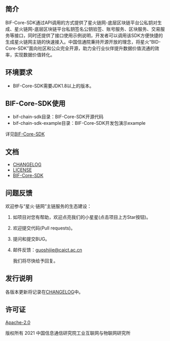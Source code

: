 ## 简介

BIF-Core-SDK通过API调用的方式提供了星火链网-底层区块链平台公私钥对生成、星火链网-底层区块链平台私钥签名公钥验签、账号服务、区块服务、交易服务等接口，同时还提供了接口使用示例说明，开发者可以调用该SDK方便快捷的生成星火链网主链的快速接入。中国信通院秉持开源开放的理念，将星火“BID-Core-SDK”面向社区和公众完全开源，助力全行业伙伴提升数据价值流通的效率，实现数据价值转化。

## 环境要求 
- BIF-Core-SDK需要JDK1.8以上的版本。

## BIF-Core-SDK使用  
- bif-chain-sdk目录：BIF-Core-SDK开源代码  
- bif-chain-sdk-example目录：BIF-Core-SDK开发包演示example 

详见[BIF-Core-SDK](./docs/BIF-Core-SDK.md)

## 文档

- [CHANGELOG](./CHANGELOG.md)
- [LICENSE](./LICENSE)
- [BIF-Core-SDK](./docs/BIF-Core-SDK.md)

## 问题反馈

欢迎参与“星火·链网”主链服务的生态建设：

1. 如项目对您有帮助，欢迎点亮我们的小星星(点击项目上方Star按钮)。

2. 欢迎提交代码(Pull requests)。

3. 提问和提交BUG。

4. 邮件反馈：guoshijie@caict.ac.cn

   我们将尽快给予回复。
   
## 发行说明

各版本更新将记录在[CHANGELOG](./CHANGELOG.md)中。

## 许可证

[Apache-2.0](http://www.apache.org/licenses/LICENSE-2.0)

版权所有 2021 中国信息通信研究院工业互联网与物联网研究所
